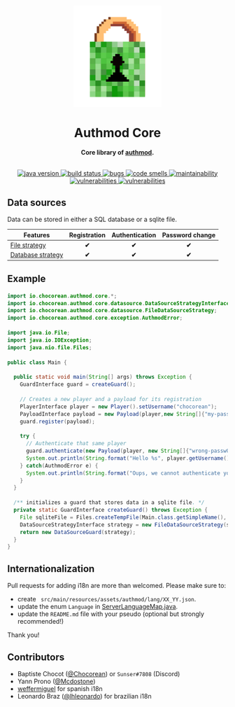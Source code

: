 <div align="center">
<br>
<img
    alt="Authmod logo"
    src="./src/main/resources/logo.png"
    width=200px
/>
<br/>
<h1>Authmod Core</h1>
<strong>Core library of <a href="https://github.com/Chocorean/authmod">authmod</a>.</strong>
</div>
<br/>
<p align="center">
<a href="https://img.shields.io/badge/java-1.8-blue.svg" target="_blank">
    <img src="https://img.shields.io/badge/java-1.8-blue.svg" alt="java version" />
</a>
<a href="https://github.com/Chocorean/authmod/actions" target="_blank">
    <img src="https://github.com/Chocorean/authmod/workflows/build/badge.svg?branch=master" alt="build status"/>
</a>
<a href="https://sonarcloud.io/dashboard?id=Chocorean_authmod-core" target="_blank">
    <img src="https://sonarcloud.io/api/project_badges/measure?project=Chocorean_authmod-core&metric=bugs" alt="bugs"/>
</a>
<a href="https://sonarcloud.io/dashboard?id=Chocorean_authmod-core" target="_blank">
    <img src="https://sonarcloud.io/api/project_badges/measure?project=Chocorean_authmod-core&metric=code_smells" alt="code smells"/>
</a>
<a href="https://sonarcloud.io/dashboard?id=Chocorean_authmod-core" target="_blank">
    <img src="https://sonarcloud.io/api/project_badges/measure?project=Chocorean_authmod-core&metric=sqale_rating" alt="maintainability" />
</a>
<a href="https://sonarcloud.io/dashboard?id=Chocorean_authmod-core" target="_blank">
    <img src="https://sonarcloud.io/api/project_badges/measure?project=Chocorean_authmod-core&metric=vulnerabilities" alt="vulnerabilities" />
</a>
<a href="https://lgtm.com/projects/g/Chocorean/authmod-core/alerts/" target="_blank">
    <img src="https://img.shields.io/lgtm/alerts/g/Chocorean/authmod-core.svg?logo=lgtm&logoWidth=18" alt="vulnerabilities" />
</a>
</p>

## Data sources

Data can be stored in either a SQL database or a sqlite file.

| Features | Registration  | Authentication  | Password change |
| ---------| :-----------: | :-------------: | :-------------: |
| [File strategy](https://github.com/Chocorean/authmod-core/blob/main/src/main/java/io/chocorean/authmod/core/datasource/FileDataSourceStrategy.java) | **✔** | **✔** | **✔** |
| [Database strategy](https://github.com/Chocorean/authmod-core/blob/main/src/main/java/io/chocorean/authmod/core/datasource/DatabaseStrategy.java) | **✔** | **✔** | **✔** |

## Example

```java
import io.chocorean.authmod.core.*;
import io.chocorean.authmod.core.datasource.DataSourceStrategyInterface;
import io.chocorean.authmod.core.datasource.FileDataSourceStrategy;
import io.chocorean.authmod.core.exception.AuthmodError;

import java.io.File;
import java.io.IOException;
import java.nio.file.Files;

public class Main {

  public static void main(String[] args) throws Exception {
    GuardInterface guard = createGuard();

    // Creates a new player and a payload for its registration
    PlayerInterface player = new Player().setUsername("chocorean");
    PayloadInterface payload = new Payload(player,new String[]{"my-passw0rd", "my-passw0rd"});
    guard.register(payload);

    try {
      // Authenticate that same player
      guard.authenticate(new Payload(player, new String[]{"wrong-passw0rd"}));
      System.out.println(String.format("Hello %s", player.getUsername()));
    } catch(AuthmodError e) {
      System.out.println(String.format("Oups, we cannot authenticate you: %s", e.getMessage()));
    }
  }

  /** initializes a guard that stores data in a sqlite file. */
  private static GuardInterface createGuard() throws Exception {
    File sqliteFile = Files.createTempFile(Main.class.getSimpleName(), "players.sqlite").toFile();
    DataSourceStrategyInterface strategy = new FileDataSourceStrategy(sqliteFile);
    return new DataSourceGuard(strategy);
  }
}
```

## Internationalization

Pull requests for adding i18n are more than welcomed. Please make sure to:
- create ` src/main/resources/assets/authmod/lang/XX_YY.json`.
- update the enum `Language` in [ServerLanguageMap.java](https://github.com/Chocorean/authmod-core/blob/main/src/main/java/io/chocorean/authmod/core/i18n/ServerLanguageMap.java#L22).
- update the `README.md` file with your pseudo (optional but strongly recommended!)

Thank you!


## Contributors

- Baptiste Chocot ([@Chocorean](https://www.github.com/Chocorean/)) or `Sunser#7808` (Discord)
- Yann Prono ([@Mcdostone](https://www.github.com/Mcdostone/))
- [weffermiguel](https://www.curseforge.com/members/weffermiguel) for spanish i18n
- Leonardo Braz ([@lhleonardo](https://www.github.com/lhleonardo)) for brazilian i18n
